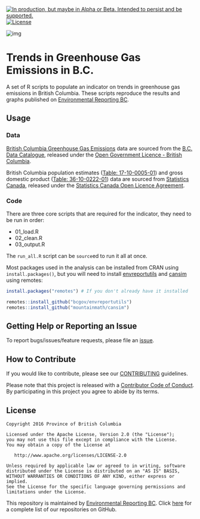 <a rel="Delivery" href="https://github.com/BCDevExchange/assets/blob/master/README.md"><img alt="In production, but maybe in Alpha or Beta. Intended to persist and be supported." style="border-width:0" src="https://assets.bcdevexchange.org/images/badges/delivery.svg" title="In production, but maybe in Alpha or Beta. Intended to persist and be supported." /></a>[![License](https://img.shields.io/badge/License-Apache%202.0-blue.svg)](https://opensource.org/licenses/Apache-2.0)

![img](https://img.shields.io/badge/Lifecycle-Stable-97ca00)

# Trends in Greenhouse Gas Emissions in B.C.  
 
A set of R scripts to populate an indicator on trends in greenhouse gas emissions in British Columbia. These scripts reproduce the results and graphs published on [Environmental Reporting BC](http://www.env.gov.bc.ca/soe/indicators/sustainability/ghg-emissions.html).

## Usage

### Data
[British Columbia Greenhouse Gas Emissions](https://catalogue.data.gov.bc.ca/dataset/24c899ee-ef73-44a2-8569-a0d6b094e60c) data are sourced from the [B.C. Data Catalogue](https://catalogue.data.gov.bc.ca/dataset?download_audience=Public), released under the
[Open Government Licence - British Columbia](http://www2.gov.bc.ca/gov/content/governments/about-the-bc-government/databc/open-data/open-government-license-bc).

British Columbia population estimates ([Table: 17-10-0005-01](https://www150.statcan.gc.ca/t1/tbl1/en/tv.action?pid=1710000501)) and gross domestic product ([Table: 36-10-0222-01](https://www150.statcan.gc.ca/t1/tbl1/en/tv.action?pid=3610022201)) data are sourced from [Statistics Canada](https://www.statcan.gc.ca/eng/start), released under the [Statistics Canada Open Licence Agreement](https://www.statcan.gc.ca/eng/reference/licence). 


### Code
There are three core scripts that are required for the indicator, they need to be run in order:

- 01_load.R
- 02_clean.R
- 03_output.R

The `run_all.R` script can be `source`ed to run it all at once.

Most packages used in the analysis can be installed from CRAN using `install.packages()`, but you will need to install [envreportutils](https://github.com/bcgov/envreportutils) and [cansim](https://github.com/mountainMath/cansim) using remotes:


```r
install.packages("remotes") # If you don't already have it installed

remotes::install_github("bcgov/envreportutils")
remotes::install_github("mountainmath/cansim")
```

## Getting Help or Reporting an Issue

To report bugs/issues/feature requests, please file an [issue](https://github.com/bcgov/ghg-emissions-indicator/issues).

## How to Contribute

If you would like to contribute, please see our [CONTRIBUTING](CONTRIBUTING.md) guidelines.

Please note that this project is released with a [Contributor Code of Conduct](CODE_OF_CONDUCT.md). By participating in this project you agree to abide by its terms.

## License

    Copyright 2016 Province of British Columbia

    Licensed under the Apache License, Version 2.0 (the "License");
    you may not use this file except in compliance with the License.
    You may obtain a copy of the License at 

       http://www.apache.org/licenses/LICENSE-2.0

    Unless required by applicable law or agreed to in writing, software
    distributed under the License is distributed on an "AS IS" BASIS,
    WITHOUT WARRANTIES OR CONDITIONS OF ANY KIND, either express or implied.
    See the License for the specific language governing permissions and
    limitations under the License.
    
This repository is maintained by [Environmental Reporting BC](http://www2.gov.bc.ca/gov/content?id=FF80E0B985F245CEA62808414D78C41B). Click [here](https://github.com/bcgov/EnvReportBC) for a complete list of our repositories on GitHub.
